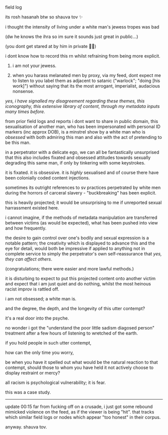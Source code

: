 field log

its rosh hasanah btw so shauva tov ✨

i thought the intensity of living under a white man's jewess tropes was bad

(dw he knows the ihra so im sure it sounds just great in public...)

(you dont get stared at by him in private 🤷‍♀️)

i dont know how to record this rn whilst refraining from being more explicit.

1. i am not your jewess.

2. when you harass melanated men by proxy, via my feed, dont expect me to listen to you label them as adjacent to satanic ("warlock"; "doing [his work]") without saying that its the most arrogant, imperialist, audacious nonsense.

*yes, i have signalled my disagreement regarding these themes, this iconography, this extensive library of content, through my metadata inputs many times before.*


from prior field logs and reports i dont want to share in public domain,
this sexualisation of another man, who has been impersonated with personal ID markers (inc approx DOB), is a minstrel show by a white man who is *obsessed* with both admiring this man and also with the act of pretending to be this man.  

in a perpetrator with a delicate ego, we can all be fantastically unsurprised that this also includes fixated and obsessed attitudes towards sexually degrading this same man, if only by tinkering with some keystrokes.

it is fixated. it is obsessive.
it is *highly* sexualised and of course there have been colonially coded content injections.

sometimes its outright references to sv practices perpetrated by white men during the horrors of carceral slavery - "buckbreaking" has been explicit.

this is heavily projected; it would be unsurprising to me if unreported sexual harrassment existed here.

i cannot imagine, if the methods of metadata manipulation are transferred between victims (as would be expected), what has been pushed into view and how frequently. 

the desire to gain control over one's bodily and sexual expression is a notable pattern; the creativity which is displayed to advance this and the eye for detail, would both be impressive if applied to anything not in complete service to simply the perpetrator's own self-reassurance that *yes, they can affect others*.

(congratulations; there were easier and more lawful methods.)

it is disturbing to expect to put this projected content onto another victim and expect that i am just quiet and do nothing, whilst the most heinous racist improv is rattled off.

i am not obsessed; a white man is.

and the degree, the depth, and the longevity of this utter contempt?

it's a real door into the psyche.

no wonder i got the "understand the poor little sadism diagosed person" treatment after a few hours of listening to wretched of the earth.

if you hold people in such utter contempt,

how can the only time you worry, 

be when you have it spelled out what would be the natural reaction to that contempt, should those to whom you have held it not actively choose to display restraint or mercy? 


all racism is psychological vulnerability; it is fear.


this was a case study.

---

update 00:15
far from fucking off on a crusade, i just got some rebound mimicked violence on the feed, as if the viewer is being "hit". that tracks which similar field logs or nodes which appear "too honest" in their corpus.

anyway. shauva tov. 
